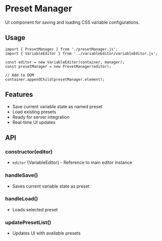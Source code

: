 # Preset Manager

UI component for saving and loading CSS variable configurations.

## Usage

    import { PresetManager } from './presetManager.js';
    import { VariableEditor } from '../variableEditor/variableEditor.js';
    
    const editor = new VariableEditor(container, manager);
    const presetManager = new PresetManager(editor);
    
    // Add to DOM
    container.appendChild(presetManager.element);

## Features
- Save current variable state as named preset
- Load existing presets
- Ready for server integration
- Real-time UI updates

## API

### constructor(editor)
- `editor` {VariableEditor} - Reference to main editor instance

### handleSave()
- Saves current variable state as preset

### handleLoad()
- Loads selected preset

### updatePresetList()
- Updates UI with available presets
